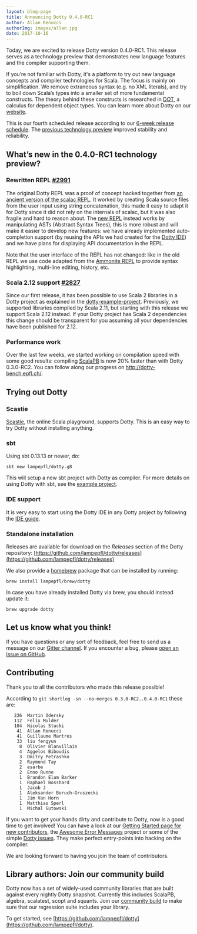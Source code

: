 ```yaml
---
layout: blog-page
title: Announcing Dotty 0.4.0-RC1
author: Allan Renucci
authorImg: images/allan.jpg
date: 2017-10-16
---
```


Today, we are excited to release Dotty version 0.4.0-RC1. This release
serves as a technology preview that demonstrates new language features
and the compiler supporting them.

If you’re not familiar with Dotty, it's a platform to try out new language concepts and compiler
technologies for Scala. The focus is mainly on simplification. We remove extraneous syntax
(e.g. no XML literals), and try to boil down Scala’s types into a smaller set of more fundamental
constructs. The theory behind these constructs is researched in
[DOT](https://infoscience.epfl.ch/record/215280), a calculus for dependent object types.
You can learn more about Dotty on our [website](http://dotty.epfl.ch).

<!--more-->

This is our fourth scheduled release according to our [6-week release schedule](https://dotty.epfl.ch/docs/usage/version-numbers.html).
The [previous technology preview](/_blog/_posts/2017-09-07-third-dotty-milestone-release.html) improved
stability and reliability.

## What’s new in the 0.4.0-RC1 technology preview?

### Rewritten REPL [#2991](https://github.com/lampepfl/dotty/pull/2991)
The original Dotty REPL was a proof of concept hacked together
from
[an ancient version of the scalac REPL](https://github.com/lampepfl/dotty/pull/1082#issuecomment-183905504).
It worked by creating Scala source files from the user input using string
concatenation, this made it easy to adapt it for Dotty since it did not rely on
the internals of scalac, but it was also fragile and hard to reason about.
The [new REPL](https://github.com/lampepfl/dotty/pull/2991) instead works by
manipulating ASTs (Abstract Syntax Trees), this is more robust and will make it
easier to develop new features: we have already implemented auto-completion
support (by reusing the APIs we had created for
the [Dotty IDE](https://dotty.epfl.ch/docs/usage/ide-support.html)) and we have
plans for displaying API documentation in the REPL.

Note that the user interface of the REPL has not changed: like in the old REPL
we use code adapted from the [Ammonite REPL](http://ammonite.io/#Ammonite-REPL)
to provide syntax highlighting, multi-line editing, history, etc.

### Scala 2.12 support [#2827](https://github.com/lampepfl/dotty/pull/2827)
Since our first release, it has been possible to use Scala 2 libraries in a
Dotty project as explained in the
[dotty-example-project](https://github.com/smarter/dotty-example-project#getting-your-project-to-compile-with-dotty).
Previously, we supported libraries compiled by Scala 2.11, but starting with this
release we support Scala 2.12 instead. If your Dotty project has Scala 2
dependencies this change should be transparent for you assuming all your
dependencies have been published for 2.12.

### Performance work
Over the last few weeks, we started working on compilation speed with some good results:
compiling [ScalaPB](https://github.com/dotty-staging/scalapb) is now 20% faster
than with Dotty 0.3.0-RC2. You can follow along our progress on
http://dotty-bench.epfl.ch/.


## Trying out Dotty
### Scastie
[Scastie], the online Scala playground, supports Dotty.
This is an easy way to try Dotty without installing anything.

### sbt
Using sbt 0.13.13 or newer, do:

```
sbt new lampepfl/dotty.g8
```

This will setup a new sbt project with Dotty as compiler. For more details on
using Dotty with sbt, see the
[example project](https://github.com/lampepfl/dotty-example-project).

### IDE support
It is very easy to start using the Dotty IDE in any Dotty project by following
the [IDE guide](https://dotty.epfl.ch/docs/usage/ide-support.html).


### Standalone installation
Releases are available for download on the _Releases_
section of the Dotty repository:
[https://github.com/lampepfl/dotty/releases](https://github.com/lampepfl/dotty/releases)

We also provide a [homebrew](https://brew.sh/) package that can be installed by running:

```
brew install lampepfl/brew/dotty
```

In case you have already installed Dotty via brew, you should instead update it:

```
brew upgrade dotty
```

## Let us know what you think!
If you have questions or any sort of feedback, feel free to send us a message on our
[Gitter channel](https://gitter.im/lampepfl/dotty). If you encounter a bug, please
[open an issue on GitHub](https://github.com/lampepfl/dotty/issues/new).

## Contributing
Thank you to all the contributors who made this release possible!

According to `git shortlog -sn --no-merges 0.3.0-RC2..0.4.0-RC1` these are:

```
   226  Martin Odersky
   112  Felix Mulder
   104  Nicolas Stucki
    41  Allan Renucci
    41  Guillaume Martres
    33  liu fengyun
     8  Olivier Blanvillain
     4  Aggelos Biboudis
     3  Dmitry Petrashko
     2  Raymond Tay
     2  esarbe
     2  Enno Runne
     1  Brandon Elam Barker
     1  Raphael Bosshard
     1  Jacob J
     1  Aleksander Boruch-Gruszecki
     1  Jim Van Horn
     1  Matthias Sperl
     1  Michal Gutowski
```

If you want to get your hands dirty and contribute to Dotty, now is a good time to get involved!
You can have a look at our [Getting Started page for new contributors](https://dotty.epfl.ch/docs/contributing/getting-started.html),
the [Awesome Error Messages](http://scala-lang.org/blog/2016/10/14/dotty-errors.html) project or some of
the simple [Dotty issues](https://github.com/lampepfl/dotty/issues?q=is%3Aissue+is%3Aopen+label%3Aexp%3Anovice).
They make perfect entry-points into hacking on the compiler.

We are looking forward to having you join the team of contributors.

## Library authors: Join our community build
Dotty now has a set of widely-used community libraries that are built against every nightly Dotty
snapshot. Currently this includes ScalaPB, algebra, scalatest, scopt and squants.
Join our [community build](https://github.com/lampepfl/dotty-community-build)
to make sure that our regression suite includes your library.

To get started, see [https://github.com/lampepfl/dotty](https://github.com/lampepfl/dotty).


[Scastie]: https://scastie.scala-lang.org/?target=dotty

[@odersky]: https://github.com/odersky
[@DarkDimius]: https://github.com/DarkDimius
[@smarter]: https://github.com/smarter
[@felixmulder]: https://github.com/felixmulder
[@nicolasstucki]: https://github.com/nicolasstucki
[@liufengyun]: https://github.com/liufengyun
[@OlivierBlanvillain]: https://github.com/OlivierBlanvillain
[@biboudis]: https://github.com/biboudis
[@allanrenucci]: https://github.com/allanrenucci
